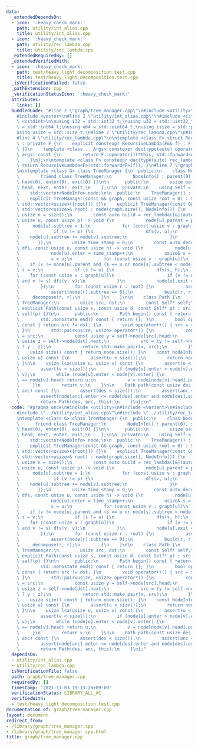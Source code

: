 ```yaml
---
data:
  _extendedDependsOn:
  - icon: ':heavy_check_mark:'
    path: utility/int_alias.cpp
    title: utility/int_alias.cpp
  - icon: ':heavy_check_mark:'
    path: utility/rec_lambda.cpp
    title: utility/rec_lambda.cpp
  _extendedRequiredBy: []
  _extendedVerifiedWith:
  - icon: ':heavy_check_mark:'
    path: test/heavy_light_decomposition.test.cpp
    title: test/heavy_light_decomposition.test.cpp
  _isVerificationFailed: false
  _pathExtension: cpp
  _verificationStatusIcon: ':heavy_check_mark:'
  attributes:
    links: []
  bundledCode: "#line 2 \"graph/tree_manager.cpp\"\n#include <utility>\n#include <variant>\n\
    #include <vector>\n#line 2 \"utility/int_alias.cpp\"\n#include <cstddef>\n#include\
    \ <cstdint>\n\nusing i32 = std::int32_t;\nusing u32 = std::uint32_t;\nusing i64\
    \ = std::int64_t;\nusing u64 = std::uint64_t;\nusing isize = std::ptrdiff_t;\n\
    using usize = std::size_t;\n#line 2 \"utility/rec_lambda.cpp\"\n#include <type_traits>\n\
    #line 4 \"utility/rec_lambda.cpp\"\n\ntemplate <class F> struct RecursiveLambda\
    \ : private F {\n    explicit constexpr RecursiveLambda(F&& f) : F(std::forward<F>(f))\
    \ {}\n    template <class... Args> constexpr decltype(auto) operator()(Args&&...\
    \ args) const {\n        return F::operator()(*this, std::forward<Args>(args)...);\n\
    \    }\n};\n\ntemplate <class F> constexpr decltype(auto) rec_lambda(F&& f) {\
    \ return RecursiveLambda<F>(std::forward<F>(f)); }\n#line 7 \"graph/tree_manager.cpp\"\
    \n\ntemplate <class G> class TreeManager {\n  public:\n    class NodeInfo {\n\
    \        friend class TreeManager;\n        NodeInfo() : parent(0), subtree(0),\
    \ head(0), enter(0), exit(0) {}\n\n      public:\n        usize parent, subtree,\
    \ head, next, enter, exit;\n    };\n\n  private:\n    using Self = TreeManager;\n\
    \    std::vector<NodeInfo> node;\n\n  public:\n    TreeManager() : node() {}\n\
    \    explicit TreeManager(const G& graph, const usize root = 0) : Self(graph,\
    \ std::vector<usize>({root})) {}\n    explicit TreeManager(const G& graph, const\
    \ std::vector<usize>& root) : node(graph.size(), NodeInfo()) {\n        const\
    \ usize n = size();\n        const auto build = rec_lambda([&](auto&& dfs, const\
    \ usize u, const usize p) -> void {\n            node[u].parent = p;\n       \
    \     node[u].subtree = 1;\n            for (const usize v : graph[u]) {\n   \
    \             if (v != p) {\n                    dfs(v, u);\n                \
    \    node[u].subtree += node[v].subtree;\n                }\n            }\n \
    \       });\n        usize time_stamp = 0;\n        const auto decompose = rec_lambda([&](auto&&\
    \ dfs, const usize u, const usize h) -> void {\n            node[u].head = h;\n\
    \            node[u].enter = time_stamp++;\n            usize& s = node[u].next;\n\
    \            s = u;\n            for (const usize v : graph[u])\n            \
    \    if (v != node[u].parent and (s == u or node[s].subtree < node[v].subtree))\
    \ s = v;\n            if (s != u) {\n                dfs(s, h);\n            \
    \    for (const usize v : graph[u])\n                    if (v != node[u].parent\
    \ and v != s) dfs(v, v);\n            }\n            node[u].exit = time_stamp;\n\
    \        });\n        for (const usize r : root) {\n            assert(r < n);\n\
    \            assert(node[r].subtree == 0);\n            build(r, r);\n       \
    \     decompose(r, r);\n        }\n    }\n\n    class Path {\n        friend class\
    \ TreeManager;\n        usize src, dst;\n        const Self* self;\n\n       \
    \ explicit Path(const usize s, const usize d, const Self* p) : src(s), dst(d),\
    \ self(p) {}\n\n      public:\n        Path begin() const { return *this; }\n\
    \        std::monostate end() const { return {}; }\n        bool operator!=(std::monostate)\
    \ const { return src != dst; }\n        void operator++() { src = self->node[src].parent;\
    \ }\n        std::pair<usize, usize> operator*() {\n            const usize x\
    \ = src;\n            const usize y = self->node[src].head;\n            const\
    \ usize z = self->node[dst].next;\n            src = (y != self->node[dst].head\
    \ ? y : z);\n            return std::make_pair(x, src);\n        }\n    };\n\n\
    \    usize size() const { return node.size(); }\n    const NodeInfo& operator[](const\
    \ usize u) const {\n        assert(u < size());\n        return node[u];\n   \
    \ }\n\n    usize lca(usize u, usize v) const {\n        assert(u < size());\n\
    \        assert(v < size());\n        if (node[u].enter > node[v].enter) std::swap(u,\
    \ v);\n        while (node[u].enter < node[v].enter) {\n            if (node[u].head\
    \ == node[v].head) return u;\n            v = node[node[v].head].parent;\n   \
    \     }\n        return v;\n    }\n\n    Path path(const usize des, const usize\
    \ anc) const {\n        assert(des < size());\n        assert(anc < size());\n\
    \        assert(node[anc].enter <= node[des].enter and node[des].exit <= node[anc].exit);\n\
    \        return Path(des, anc, this);\n    }\n};\n"
  code: "#pragma once\n#include <utility>\n#include <variant>\n#include <vector>\n\
    #include \"../utility/int_alias.cpp\"\n#include \"../utility/rec_lambda.cpp\"\n\
    \ntemplate <class G> class TreeManager {\n  public:\n    class NodeInfo {\n  \
    \      friend class TreeManager;\n        NodeInfo() : parent(0), subtree(0),\
    \ head(0), enter(0), exit(0) {}\n\n      public:\n        usize parent, subtree,\
    \ head, next, enter, exit;\n    };\n\n  private:\n    using Self = TreeManager;\n\
    \    std::vector<NodeInfo> node;\n\n  public:\n    TreeManager() : node() {}\n\
    \    explicit TreeManager(const G& graph, const usize root = 0) : Self(graph,\
    \ std::vector<usize>({root})) {}\n    explicit TreeManager(const G& graph, const\
    \ std::vector<usize>& root) : node(graph.size(), NodeInfo()) {\n        const\
    \ usize n = size();\n        const auto build = rec_lambda([&](auto&& dfs, const\
    \ usize u, const usize p) -> void {\n            node[u].parent = p;\n       \
    \     node[u].subtree = 1;\n            for (const usize v : graph[u]) {\n   \
    \             if (v != p) {\n                    dfs(v, u);\n                \
    \    node[u].subtree += node[v].subtree;\n                }\n            }\n \
    \       });\n        usize time_stamp = 0;\n        const auto decompose = rec_lambda([&](auto&&\
    \ dfs, const usize u, const usize h) -> void {\n            node[u].head = h;\n\
    \            node[u].enter = time_stamp++;\n            usize& s = node[u].next;\n\
    \            s = u;\n            for (const usize v : graph[u])\n            \
    \    if (v != node[u].parent and (s == u or node[s].subtree < node[v].subtree))\
    \ s = v;\n            if (s != u) {\n                dfs(s, h);\n            \
    \    for (const usize v : graph[u])\n                    if (v != node[u].parent\
    \ and v != s) dfs(v, v);\n            }\n            node[u].exit = time_stamp;\n\
    \        });\n        for (const usize r : root) {\n            assert(r < n);\n\
    \            assert(node[r].subtree == 0);\n            build(r, r);\n       \
    \     decompose(r, r);\n        }\n    }\n\n    class Path {\n        friend class\
    \ TreeManager;\n        usize src, dst;\n        const Self* self;\n\n       \
    \ explicit Path(const usize s, const usize d, const Self* p) : src(s), dst(d),\
    \ self(p) {}\n\n      public:\n        Path begin() const { return *this; }\n\
    \        std::monostate end() const { return {}; }\n        bool operator!=(std::monostate)\
    \ const { return src != dst; }\n        void operator++() { src = self->node[src].parent;\
    \ }\n        std::pair<usize, usize> operator*() {\n            const usize x\
    \ = src;\n            const usize y = self->node[src].head;\n            const\
    \ usize z = self->node[dst].next;\n            src = (y != self->node[dst].head\
    \ ? y : z);\n            return std::make_pair(x, src);\n        }\n    };\n\n\
    \    usize size() const { return node.size(); }\n    const NodeInfo& operator[](const\
    \ usize u) const {\n        assert(u < size());\n        return node[u];\n   \
    \ }\n\n    usize lca(usize u, usize v) const {\n        assert(u < size());\n\
    \        assert(v < size());\n        if (node[u].enter > node[v].enter) std::swap(u,\
    \ v);\n        while (node[u].enter < node[v].enter) {\n            if (node[u].head\
    \ == node[v].head) return u;\n            v = node[node[v].head].parent;\n   \
    \     }\n        return v;\n    }\n\n    Path path(const usize des, const usize\
    \ anc) const {\n        assert(des < size());\n        assert(anc < size());\n\
    \        assert(node[anc].enter <= node[des].enter and node[des].exit <= node[anc].exit);\n\
    \        return Path(des, anc, this);\n    }\n};"
  dependsOn:
  - utility/int_alias.cpp
  - utility/rec_lambda.cpp
  isVerificationFile: false
  path: graph/tree_manager.cpp
  requiredBy: []
  timestamp: '2021-11-03 19:13:26+09:00'
  verificationStatus: LIBRARY_ALL_AC
  verifiedWith:
  - test/heavy_light_decomposition.test.cpp
documentation_of: graph/tree_manager.cpp
layout: document
redirect_from:
- /library/graph/tree_manager.cpp
- /library/graph/tree_manager.cpp.html
title: graph/tree_manager.cpp
---
```


